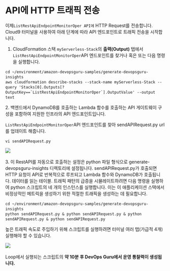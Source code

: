 # API에 HTTP 트래픽 전송

이제`ListRestApiEndpointMonitorOper API에` HTTP Request를 전송합니다. Cloud9 터미널을 사용하여 아래 단계에 따라 API 엔드포인트로 트래픽 전송을 시작합니다.

1. CloudFormation 스택 `myServerless-Stack`의 **출력(Output)** 탭에서  `ListRestApiEndpointMonitorOper`API 엔드포인트를 찾거나 혹은 또는 다음 명령을 실행합니다.

```properties
cd ~/environment/amazon-devopsguru-samples/generate-devopsguru-insights
aws cloudformation describe-stacks --stack-name myServerless-Stack --query 'Stacks[0].Outputs[?OutputKey==`ListRestApiEndpointMonitorOper`].OutputValue' --output text
```

&#x20; 2\. 백엔드에서 DynamoDB를 호출하는 Lambda 함수를 호출하는 API 게이트웨이 구성을 포함하여 지원한 인프라의 API 엔드포인트입니다.

&#x20;`ListRestApiEndpointMonitorOper`API 엔드포인트를 찾아 sendAPIRequest.py url를 업데이트 해줍니다.&#x20;

```
vi sendAPIRequest.py
```

![](<../.gitbook/assets/스크린샷 2022-07-02 오후 1.43.10 1.png>)

&#x20; 3\. 이 RestAPI를 자동으로 호출하는 설정은 python 파일 형식으로 generate-devopsguru-insights 디렉토리에 설정됩니다. sendAPIRequest.py가 호출되면 HTTP 요청이 API로 반복적으로 루프되고 Lambda 함수와 DynamoDB가 호출됩니다. 데이터를 읽는 테이블. 트래픽 패턴의 급증을 시뮬레이트하려면 다음 명령을 실행하여 python 스크립트의 네 개의 인스턴스를 실행합니다. 이는 이 애플리케이션 스택에서 비정상적인 메트릭을 생성하기 위한 적절한 트래픽을 생성하는 데 필요합니다.

```properties
cd ~/environment/amazon-devopsguru-samples/generate-devopsguru-insights
python sendAPIRequest.py & python sendAPIRequest.py & python sendAPIRequest.py & python sendAPIRequest.py
```

높은 트래픽 속도로 주입하기 위해 스크립트를 실행하려면 터미널 여러 탭(가급적 4개) 실행해야 할 수 있습니다.

![](<../.gitbook/assets/스크린샷 2022-07-02 오후 1.46.11 (1).png>)

Loop에서 실행되는 스크립트의 **약 10분 후 DevOps Guru에서 운영 통찰력이 생성됩니다.**
